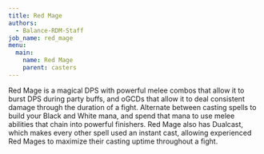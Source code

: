 ```yaml
---
title: Red Mage
authors:
  - Balance-RDM-Staff
job_name: red_mage
menu:
  main:
    name: Red Mage
    parent: casters
---
```


Red Mage is a magical DPS with powerful melee combos that allow it to burst DPS during party buffs, and oGCDs that allow it to deal consistent damage through the duration of a fight. Alternate between casting spells to build your Black and White mana, and spend that mana to use melee abilities that chain into powerful finishers. Red Mage also has Dualcast, which makes every other spell used an instant cast, allowing experienced Red Mages to maximize their casting uptime throughout a fight.
